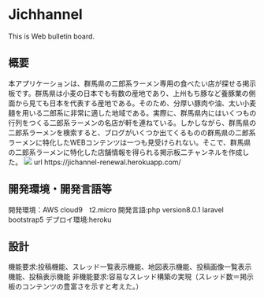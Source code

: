 # Jichhannel
This is Web bulletin board.
<h2>概要</h2>
本アプリケーションは、群馬県の二郎系ラーメン専用の食べたい店が探せる掲示板です。群馬県は小麦の日本でも有数の産地であり、上州もち豚など養豚業の側面から見ても日本を代表する産地である。そのため、分厚い豚肉や油、太い小麦麺を用いる二郎系に非常に適した地域である。実際に、群馬県内にはいくつもの行列をつくる二郎系ラーメンの名店が軒を連ねている。しかしながら、群馬県の二郎系ラーメンを検索すると、ブログがいくつか出てくるものの群馬県の二郎系ラーメンに特化したWEBコンテンツは一つも見受けられない。そこで、群馬県の二郎系ラーメンに特化した店舗情報を得られる掲示板二チャンネルを作成した。
<img src="スクリーンショット.png"></img>
url https://jichannel-renewal.herokuapp.com/

<h2>開発環境・開発言語等</h2>
開発環境：AWS cloud9　t2.micro
開発言語:php version8.0.1
        laravel
        bootstrap5
デプロイ環境:heroku

<h2>設計</h2>
機能要求:投稿機能、スレッド一覧表示機能、地図表示機能、投稿画像一覧表示機能、投稿表示機能
非機能要求:容易なスレッド構築の実現（スレッド数＝掲示板のコンテンツの豊富さを示すと考えた。）


